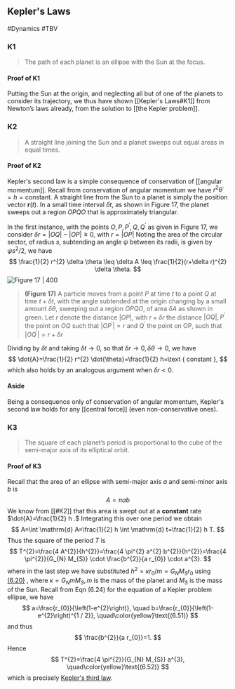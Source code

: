 ## Kepler's Laws
#Dynamics 
#TBV 
### K1
>The path of each planet is an ellipse with the Sun at the focus.
#### Proof of K1
Putting the Sun at the origin, and neglecting all but of one of the planets to consider its trajectory, we thus have shown [[Kepler's Laws#K1]] from Newton’s laws already, from the solution to [[the Kepler problem]].
### K2
>A straight line joining the Sun and a planet sweeps out equal areas in equal times.

#### Proof of K2
Kepler's second law is a simple consequence of conservation of [[angular momentum]].
Recall from conservation of angular momentum we have $r^{2} \dot{\theta}=h=\mathrm{constant} .$
A straight line from the Sun to a planet is simply the position vector $\mathbf{r}(t) .$ In a small time interval $\delta t$, as shown in Figure 17, the planet sweeps out a region $O P Q O$ that is approximately triangular.

In the first instance, with the points $O, P, P^{\prime}, Q, Q^{\prime}$ as given in Figure 17, we consider $\delta r=|O Q|-|O P| \geq 0,$ with $r=|O P|$
Noting the area of the circular sector, of radius $s$, subtending an angle $\psi$ between its radii, is given by $\psi s^{2} / 2,$ we have
$$
\frac{1}{2} r^{2} \delta \theta \leq \delta A \leq \frac{1}{2}(r+\delta r)^{2} \delta \theta.
$$
![Figure 17 | 400](Dynamics_68.png)
>**(Figure 17)** A particle moves from a point $P$ at time $t$ to a point $Q$ at time $t+\delta t$, with the angle subtended at the origin changing by a small amount $\delta \theta$, sweeping out a region $O P Q O,$ of area $\delta A$ as shown in green. Let $r$ denote the distance $|O P|$, with $r+\delta r$ the distance $|O Q|, P^{\prime}$ the point on $O Q$ such that $\left|O P^{\prime}\right|=r$ and $Q^{\prime}$ the point on OP, such that $\left|O Q^{\prime}\right|=r+\delta r$

Dividing by $\delta t$ and taking $\delta t \rightarrow 0$, so that $\delta r \rightarrow 0, \delta \theta \rightarrow 0$, we have
$$
\dot{A}=\frac{1}{2} r^{2} \dot{\theta}=\frac{1}{2} h=\text { constant },
$$
which also holds by an analogous argument when $\delta r<0$.
#### Aside
Being a consequence only of conservation of angular momentum, Kepler's second law holds for any [[central force]] (even non-conservative ones).

### K3
>The square of each planet’s period is proportional to the cube of the semi-major axis of its elliptical orbit.
#### Proof of K3
Recall that the area of an ellipse with semi-major axis $a$ and semi-minor axis $b$ is
$$
A=\pi a b
$$
We know from [[#K2]] that this area is swept out at a **constant** rate $\dot{A}=\frac{1}{2} h .$ Integrating this over one period we obtain
$$
A=\int \mathrm{d} A=\frac{1}{2} h \int \mathrm{d} t=\frac{1}{2} h T.
$$
Thus the square of the period $T$ is
$$
T^{2}=\frac{4 A^{2}}{h^{2}}=\frac{4 \pi^{2} a^{2} b^{2}}{h^{2}}=\frac{4 \pi^{2}}{G_{N} M_{S}} \cdot \frac{b^{2}}{a r_{0}} \cdot a^{3}.
$$
where in the last step we have substituted $h^{2}=\kappa r_{0} / m=G_{N} M_{S} r_{0}$ using [(6.20)](The%20Kepler%20Problem#Proof%20of%20Conic%20Sections) , where $\kappa=G_{N} m M_{S}, m$ is the mass of the planet and $M_{S}$ is the mass of the Sun.
Recall from Eqn (6.24) for the equation of a Kepler problem ellipse, we have
$$
a=\frac{r_{0}}{\left(1-e^{2}\right)}, \quad b=\frac{r_{0}}{\left(1-e^{2}\right)^{1 / 2}},
\quad\color{yellow}\text{(6.51)}
$$
and thus
$$
\frac{b^{2}}{a r_{0}}=1.
$$
Hence
$$
T^{2}=\frac{4 \pi^{2}}{G_{N} M_{S}} a^{3},
\quad\color{yellow}\text{(6.52)}
$$
which is precisely [Kepler's third law](#K3).
